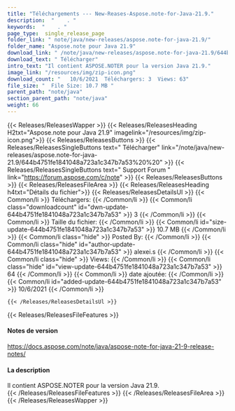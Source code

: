 ```yaml
---
title: "Téléchargements --- New-Reases-Aspose.note-for-Java-21.9." 
description:  "    . " 
keywords:  "    . " 
page_type:  single_release_page
folder_link: " note/java/new-releases/aspose.note-for-java-21.9/"
folder_name: "Aspose.note pour Java 21.9"
download_link: " /note/java/new-releases/aspose.note-for-java-21.9/644b4751fe1841048a723a1c347b7a53"
download_text: " Télécharger"
intro_text: "Il contient ASPOSE.NOTER pour la version Java 21.9."
image_link: "/resources/img/zip-icon.png"
download_count: "   10/6/2021  Téléchargers: 3  Views: 63"
file_size: "  File Size: 10.7 MB "
parent_path: "note/java"
section_parent_path: "note/java"
weight: 66
---
```


{{< Releases/ReleasesWapper >}}
  {{< Releases/ReleasesHeading H2txt="Aspose.note pour Java 21.9" imagelink="/resources/img/zip-icon.png">}}
  {{< Releases/ReleasesButtons >}}
    {{< Releases/ReleasesSingleButtons text=" Télécharger" link="/note/java/new-releases/aspose.note-for-java-21.9/644b4751fe1841048a723a1c347b7a53%20%20" >}}
    {{< Releases/ReleasesSingleButtons text=" Support Forum " link="https://forum.aspose.com/c/note" >}}
  {{< Releases/ReleasesButtons >}}
  {{< Releases/ReleasesFileArea >}}
    {{< Releases/ReleasesHeading h4txt="Détails du fichier">}}
    {{< Releases/ReleasesDetailsUl >}}
            {{< Common/li  >}} Téléchargers: {{< /Common/li >}} 
      {{< Common/li class="downloadcount" id="dwn-update-644b4751fe1841048a723a1c347b7a53" >}} 3 {{< /Common/li >}} 
      {{< Common/li  >}} Taille du fichier: {{< /Common/li >}} 
      {{< Common/li id="size-update-644b4751fe1841048a723a1c347b7a53" >}} 10.7 MB {{< /Common/li >}} 
      {{< Common/li  class="hide" >}} Posted By: {{< /Common/li >}} 
      {{< Common/li class="hide" id="author-update-644b4751fe1841048a723a1c347b7a53" >}} alexei.s {{< /Common/li >}} 
      {{< Common/li class="hide"  >}} Views: {{< /Common/li >}} 
      {{< Common/li class="hide" id="view-update-644b4751fe1841048a723a1c347b7a53" >}} 64 {{< /Common/li >}} 
      {{< Common/li  >}} date ajoutée: {{< /Common/li >}} 
      {{< Common/li id="added-update-644b4751fe1841048a723a1c347b7a53" >}} 10/6/2021 {{< /Common/li >}} 

    {{< /Releases/ReleasesDetailsUl >}}

  {{< Releases/ReleasesFileFeatures >}}
      <h4>Notes de version</h4><div><a href="https://docs.aspose.com/note/java/aspose-note-for-java-21-9-release-notes/">https://docs.aspose.com/note/java/aspose-note-for-java-21-9-release-notes/</a></div><h4>La description</h4><div class="HTMLDescription">Il contient ASPOSE.NOTER pour la version Java 21.9.</div>
  {{< /Releases/ReleasesFileFeatures >}}
 {{< /Releases/ReleasesFileArea >}}
{{< /Releases/ReleasesWapper >}}


